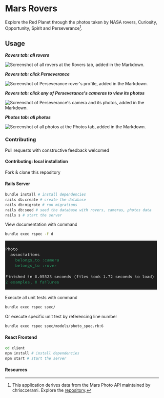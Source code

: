 # Mars Rovers

Explore the Red Planet through the photos taken by NASA rovers, Curiosity, Opportunity, Spirit and Perseverance[^1].

## Usage

**_Rovers tab: all rovers_**

![Screenshot of all rovers at the Rovers tab, added in the Markdown.](/client/screenshots/mars-rovers.png)

**_Rovers tab: click Perseverance_**

![Screenshot of Perseverance rover's profile, added in the Markdown.](/client/screenshots/perseverance-show.png)

**_Rovers tab: click any of Perseverance's cameras to view its photos_**

![Screenshot of Perseverance's camera and its photos, added in the Markdown.](/client/screenshots/perseverance-camera-photos.png)

**_Photos tab: all photos_**

![Screenshot of all photos at the Photos tab, added in the Markdown.](/client/screenshots/mars-rovers-photos-all.png)

### Contributing

Pull requests with constructive feedback welcomed

#### Contributing: local installation

Fork & clone this repository

#### Rails Server

```bash
bundle install # install dependencies
rails db:create # create the database
rails db:migrate # run migrations
rails db:seed # seed the database with rovers, cameras, photos data
rails s # start the server
```

View documentation with command

```bash
bundle exec rspec -f d
```

![Sample of Rails documentation, added in the Markdown.](/client/screenshots/rails-documentation-thru-rspec.png)

Execute all unit tests with command

```bash
bundle exec rspec spec/
```

Or execute specific unit test by referencing line number

```bash
bundle exec rspec spec/models/photo_spec.rb:6
```

#### React Frontend

```bash
cd client
npm install # install dependencies
npm start # start the server
```

#### Resources

[^1]:
    This application derives data from the Mars Photo API maintained by chrisccerami.
    Explore the [repository](https://github.com/chrisccerami/mars-photo-api).

